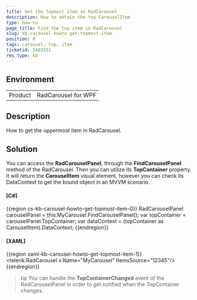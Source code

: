 ```yaml
---
title: Get the topmost item in RadCarousel
description: How to obtain the top CarouselItem
type: how-to
page_title: Find the top item in RadCarousel
slug: kb-carousel-howto-get-topmost-item
position: 0
tags: carousel, top, item
ticketid: 1403251
res_type: kb
---
```


## Environment
<table>
	<tr>
		<td>Product</td>
		<td>RadCarousel for WPF</td>
	</tr>
</table>


## Description

How to get the uppermost item in RadCarousel.

## Solution

You can access the __RadCarouselPanel__, through the __FindCarouselPanel__ method of the RadCarousel. Then you can utilize its __TopContainer__ property. It will return the __CarouselItem__ visual element, however you can check its DataContext to get the bound object in an MVVM scenario.

#### __[C#]__
{{region cs-kb-carousel-howto-get-topmost-item-0}}
	RadCarouselPanel carouselPanel = this.MyCarousel.FindCarouselPanel();
    var topContainer = carouselPanel.TopContainer;
    var dataContext = (topContainer as CarouselItem).DataContext;
{{endregion}}

#### __[XAML]__
{{region xaml-kb-carousel-howto-get-topmost-item-1}}
	<telerik:RadCarousel x:Name="MyCarousel" 
                         ItemsSource="12345"/>
{{endregion}}

>tip You can handle the __TopContainerChanged__ event of the RadCarouselPanel in order to get notified when the TopContainer changes.